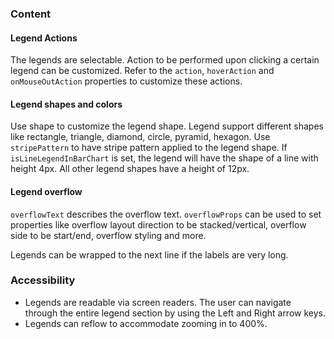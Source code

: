### Content

#### Legend Actions

The legends are selectable. Action to be performed upon clicking a certain legend can be customized. Refer to the `action`, `hoverAction` and `onMouseOutAction` properties to customize these actions.

#### Legend shapes and colors

Use shape to customize the legend shape. Legend support different shapes like rectangle, triangle, diamond, circle, pyramid, hexagon. Use `stripePattern` to have stripe pattern applied to the legend shape. If `isLineLegendInBarChart` is set, the legend will have the shape of a line with height 4px. All other legend shapes have a height of 12px.

#### Legend overflow

`overflowText` describes the overflow text. `overflowProps` can be used to set properties like overflow layout direction to be stacked/vertical, overflow side to be start/end, overflow styling and more.

Legends can be wrapped to the next line if the labels are very long.

### Accessibility

- Legends are readable via screen readers. The user can navigate through the entire legend section by using the Left and Right arrow keys.
- Legends can reflow to accommodate zooming in to 400%.
